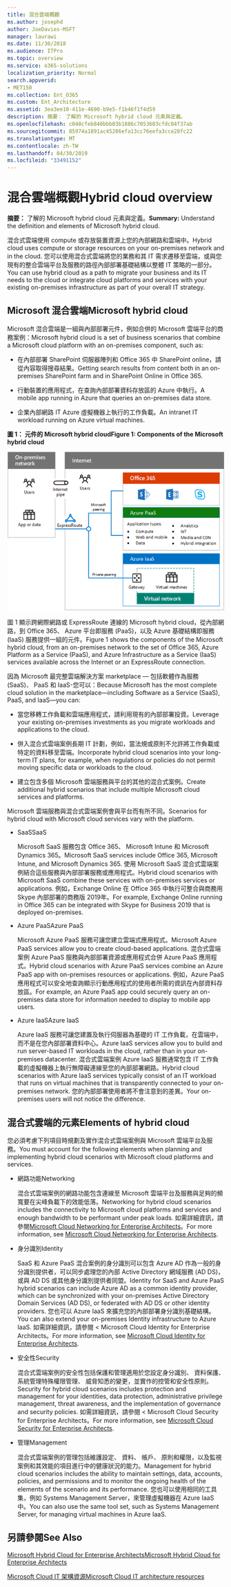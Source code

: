 ```yaml
---
title: 混合雲端概觀
ms.author: josephd
author: JoeDavies-MSFT
manager: laurawi
ms.date: 11/30/2018
ms.audience: ITPro
ms.topic: overview
ms.service: o365-solutions
localization_priority: Normal
search.appverid:
- MET150
ms.collection: Ent_O365
ms.custom: Ent_Architecture
ms.assetid: 3ea3ee10-411e-4690-b9e5-f1b46f1f4d59
description: 摘要： 了解的 Microsoft hybrid cloud 元素與定義。
ms.openlocfilehash: c048cfeb840bbb03b1886c7053603cfdc84f37ab
ms.sourcegitcommit: 85974a1891ac45286efa13cc76eefa3cce28fc22
ms.translationtype: MT
ms.contentlocale: zh-TW
ms.lasthandoff: 04/30/2019
ms.locfileid: "33491152"
---
```

# <a name="hybrid-cloud-overview"></a><span data-ttu-id="504f8-103">混合雲端概觀</span><span class="sxs-lookup"><span data-stu-id="504f8-103">Hybrid cloud overview</span></span>

 <span data-ttu-id="504f8-104">**摘要：** 了解的 Microsoft hybrid cloud 元素與定義。</span><span class="sxs-lookup"><span data-stu-id="504f8-104">**Summary:** Understand the definition and elements of Microsoft hybrid cloud.</span></span>
  
<span data-ttu-id="504f8-105">混合式雲端使用 compute 或存放裝置資源上您的內部網路和雲端中。</span><span class="sxs-lookup"><span data-stu-id="504f8-105">Hybrid cloud uses compute or storage resources on your on-premises network and in the cloud.</span></span> <span data-ttu-id="504f8-106">您可以使用混合式雲端將您的業務和其 IT 需求遷移至雲端，或與您現有的整合雲端平台及服務的路徑內部部署基礎結構以整體 IT 策略的一部分。</span><span class="sxs-lookup"><span data-stu-id="504f8-106">You can use hybrid cloud as a path to migrate your business and its IT needs to the cloud or integrate cloud platforms and services with your existing on-premises infrastructure as part of your overall IT strategy.</span></span>
  
## <a name="microsoft-hybrid-cloud"></a><span data-ttu-id="504f8-107">Microsoft 混合雲端</span><span class="sxs-lookup"><span data-stu-id="504f8-107">Microsoft hybrid cloud</span></span>

<span data-ttu-id="504f8-108">Microsoft 混合雲端是一組與內部部署元件，例如合併的 Microsoft 雲端平台的商務案例：</span><span class="sxs-lookup"><span data-stu-id="504f8-108">Microsoft hybrid cloud is a set of business scenarios that combine a Microsoft cloud platform with an on-premises component, such as:</span></span> 
  
- <span data-ttu-id="504f8-109">在內部部署 SharePoint 伺服器陣列和 Office 365 中 SharePoint online，請從內容取得搜尋結果。</span><span class="sxs-lookup"><span data-stu-id="504f8-109">Getting search results from content both in an on-premises SharePoint farm and in SharePoint Online in Office 365.</span></span>
    
- <span data-ttu-id="504f8-110">行動裝置的應用程式，在查詢內部部署資料存放區的 Azure 中執行。</span><span class="sxs-lookup"><span data-stu-id="504f8-110">A mobile app running in Azure that queries an on-premises data store.</span></span>
    
- <span data-ttu-id="504f8-111">企業內部網路 IT Azure 虛擬機器上執行的工作負載。</span><span class="sxs-lookup"><span data-stu-id="504f8-111">An intranet IT workload running on Azure virtual machines.</span></span>
    
<span data-ttu-id="504f8-112">**圖 1： 元件的 Microsoft hybrid cloud**</span><span class="sxs-lookup"><span data-stu-id="504f8-112">**Figure 1: Components of the Microsoft hybrid cloud**</span></span>

![Microsoft 混合式雲端的元件](media/Hybrid-Poster/MS-Hybrid-Cloud.png)
  
<span data-ttu-id="504f8-114">圖 1 顯示跨網際網路或 ExpressRoute 連線的 Microsoft hybrid cloud，從內部網路，到 Office 365、 Azure 平台即服務 (PaaS)，以及 Azure 基礎結構即服務 (IaaS) 服務提供一組的元件。</span><span class="sxs-lookup"><span data-stu-id="504f8-114">Figure 1 shows the components of the Microsoft hybrid cloud, from an on-premises network to the set of Office 365, Azure Platform as a Service (PaaS), and Azure Infrastructure as a Service (IaaS) services available across the Internet or an ExpressRoute connection.</span></span>
  
<span data-ttu-id="504f8-115">因為 Microsoft 最完整雲端解決方案 marketplace — 包括軟體作為服務 (SaaS)、 PaaS 和 IaaS-您可以：</span><span class="sxs-lookup"><span data-stu-id="504f8-115">Because Microsoft has the most complete cloud solution in the marketplace—including Software as a Service (SaaS), PaaS, and IaaS—you can:</span></span>
  
- <span data-ttu-id="504f8-116">當您移轉工作負載和雲端應用程式，請利用現有的內部部署投資。</span><span class="sxs-lookup"><span data-stu-id="504f8-116">Leverage your existing on-premises investments as you migrate workloads and applications to the cloud.</span></span>
    
- <span data-ttu-id="504f8-117">併入混合式雲端案例長期 IT 計劃，例如，當法規或原則不允許將工作負載或特定的資料移至雲端。</span><span class="sxs-lookup"><span data-stu-id="504f8-117">Incorporate hybrid cloud scenarios into your long-term IT plans, for example, when regulations or policies do not permit moving specific data or workloads to the cloud.</span></span>
    
- <span data-ttu-id="504f8-118">建立包含多個 Microsoft 雲端服務與平台的其他的混合式案例。</span><span class="sxs-lookup"><span data-stu-id="504f8-118">Create additional hybrid scenarios that include multiple Microsoft cloud services and platforms.</span></span>
    
<span data-ttu-id="504f8-119">Microsoft 雲端服務與混合式雲端案例會與平台而有所不同。</span><span class="sxs-lookup"><span data-stu-id="504f8-119">Scenarios for hybrid cloud with Microsoft cloud services vary with the platform.</span></span>
  
- <span data-ttu-id="504f8-120">SaaS</span><span class="sxs-lookup"><span data-stu-id="504f8-120">SaaS</span></span>
    
    <span data-ttu-id="504f8-121">Microsoft SaaS 服務包含 Office 365、 Microsoft Intune 和 Microsoft Dynamics 365。</span><span class="sxs-lookup"><span data-stu-id="504f8-121">Microsoft SaaS services include Office 365, Microsoft Intune, and Microsoft Dynamics 365.</span></span> <span data-ttu-id="504f8-122">使用 Microsoft SaaS 混合式雲端案例結合這些服務與內部部署服務或應用程式。</span><span class="sxs-lookup"><span data-stu-id="504f8-122">Hybrid cloud scenarios with Microsoft SaaS combine these services with on-premises services or applications.</span></span> <span data-ttu-id="504f8-123">例如，Exchange Online 在 Office 365 中執行可整合與商務用 Skype 內部部署的商務版 2019年。</span><span class="sxs-lookup"><span data-stu-id="504f8-123">For example, Exchange Online running in Office 365 can be integrated with Skype for Business 2019 that is deployed on-premises.</span></span>
    
- <span data-ttu-id="504f8-124">Azure PaaS</span><span class="sxs-lookup"><span data-stu-id="504f8-124">Azure PaaS</span></span>
    
    <span data-ttu-id="504f8-125">Microsoft Azure PaaS 服務可讓您建立雲端式應用程式。</span><span class="sxs-lookup"><span data-stu-id="504f8-125">Microsoft Azure PaaS services allow you to create cloud-based applications.</span></span> <span data-ttu-id="504f8-126">混合式雲端案例 Azure PaaS 服務與內部部署資源或應用程式合併 Azure PaaS 應用程式。</span><span class="sxs-lookup"><span data-stu-id="504f8-126">Hybrid cloud scenarios with Azure PaaS services combine an Azure PaaS app with on-premises resources or applications.</span></span> <span data-ttu-id="504f8-127">例如，Azure PaaS 應用程式可以安全地查詢顯示行動應用程式的使用者所需的資訊在內部資料存放區。</span><span class="sxs-lookup"><span data-stu-id="504f8-127">For example, an Azure PaaS app could securely query an on-premises data store for information needed to display to mobile app users.</span></span>
    
- <span data-ttu-id="504f8-128">Azure IaaS</span><span class="sxs-lookup"><span data-stu-id="504f8-128">Azure IaaS</span></span>
    
    <span data-ttu-id="504f8-129">Azure IaaS 服務可讓您建置及執行伺服器為基礎的 IT 工作負載，在雲端中，而不是在您內部部署資料中心。</span><span class="sxs-lookup"><span data-stu-id="504f8-129">Azure IaaS services allow you to build and run server-based IT workloads in the cloud, rather than in your on-premises datacenter.</span></span> <span data-ttu-id="504f8-130">混合式雲端案例 Azure IaaS 服務通常包含 IT 工作負載的虛擬機器上執行無障礙連線至您的內部部署網路。</span><span class="sxs-lookup"><span data-stu-id="504f8-130">Hybrid cloud scenarios with Azure IaaS services typically consist of an IT workload that runs on virtual machines that is transparently connected to your on-premises network.</span></span> <span data-ttu-id="504f8-131">您的內部部署使用者將不會注意到的差異。</span><span class="sxs-lookup"><span data-stu-id="504f8-131">Your on-premises users will not notice the difference.</span></span>
    
## <a name="elements-of-hybrid-cloud"></a><span data-ttu-id="504f8-132">混合式雲端的元素</span><span class="sxs-lookup"><span data-stu-id="504f8-132">Elements of hybrid cloud</span></span>

<span data-ttu-id="504f8-133">您必須考慮下列項目時規劃及實作混合式雲端案例與 Microsoft 雲端平台及服務。</span><span class="sxs-lookup"><span data-stu-id="504f8-133">You must account for the following elements when planning and implementing hybrid cloud scenarios with Microsoft cloud platforms and services.</span></span>
  
- <span data-ttu-id="504f8-134">網路功能</span><span class="sxs-lookup"><span data-stu-id="504f8-134">Networking</span></span>
    
    <span data-ttu-id="504f8-135">混合式雲端案例的網路功能包含連線至 Microsoft 雲端平台及服務與足夠的頻寬要在尖峰負載下的效能低落。</span><span class="sxs-lookup"><span data-stu-id="504f8-135">Networking for hybrid cloud scenarios includes the connectivity to Microsoft cloud platforms and services and enough bandwidth to be performant under peak loads.</span></span> <span data-ttu-id="504f8-136">如需詳細資訊，請參閱[Microsoft Cloud Networking for Enterprise Architects](microsoft-cloud-networking-for-enterprise-architects.md)。</span><span class="sxs-lookup"><span data-stu-id="504f8-136">For more information, see [Microsoft Cloud Networking for Enterprise Architects](microsoft-cloud-networking-for-enterprise-architects.md).</span></span>
    
- <span data-ttu-id="504f8-137">身分識別</span><span class="sxs-lookup"><span data-stu-id="504f8-137">Identity</span></span>
    
    <span data-ttu-id="504f8-138">SaaS 和 Azure PaaS 混合案例的身分識別可以包含 Azure AD 作為一般的身分識別提供者，可以同步處理您的內部 Active Directory 網域服務 (AD DS)，或與 AD DS 或其他身分識別提供者同盟。</span><span class="sxs-lookup"><span data-stu-id="504f8-138">Identity for SaaS and Azure PaaS hybrid scenarios can include Azure AD as a common identity provider, which can be synchronized with your on-premises Active Directory Domain Services (AD DS), or federated with AD DS or other identity providers.</span></span> <span data-ttu-id="504f8-139">您也可以 Azure IaaS 來擴充您的內部部署身分識別基礎結構。</span><span class="sxs-lookup"><span data-stu-id="504f8-139">You can also extend your on-premises Identity infrastructure to Azure IaaS.</span></span> <span data-ttu-id="504f8-140">如需詳細資訊，請參閱 < <b0>Microsoft Cloud Identity for Enterprise Architects</b0>。</span><span class="sxs-lookup"><span data-stu-id="504f8-140">For more information, see [Microsoft Cloud Identity for Enterprise Architects](microsoft-cloud-it-architecture-resources.md#identity).</span></span>
    
- <span data-ttu-id="504f8-141">安全性</span><span class="sxs-lookup"><span data-stu-id="504f8-141">Security</span></span>
    
    <span data-ttu-id="504f8-142">混合式雲端案例的安全性包括保護和管理適用於您設定身分識別、 資料保護、 系統管理特殊權限管理、 威脅知悉的變更，並實作的控管和安全性原則。</span><span class="sxs-lookup"><span data-stu-id="504f8-142">Security for hybrid cloud scenarios includes protection and management for your identities, data protection, administrative privilege management, threat awareness, and the implementation of governance and security policies.</span></span> <span data-ttu-id="504f8-143">如需詳細資訊，請參閱 < <b0>Microsoft Cloud Security for Enterprise Architects</b0>。</span><span class="sxs-lookup"><span data-stu-id="504f8-143">For more information, see [Microsoft Cloud Security for Enterprise Architects](microsoft-cloud-it-architecture-resources.md#security).</span></span>
    
- <span data-ttu-id="504f8-144">管理</span><span class="sxs-lookup"><span data-stu-id="504f8-144">Management</span></span>
    
    <span data-ttu-id="504f8-145">混合式雲端案例的管理包括維護設定、 資料、 帳戶、 原則和權限，以及監視案例和其效能的項目進行中的健康狀況的能力。</span><span class="sxs-lookup"><span data-stu-id="504f8-145">Management for hybrid cloud scenarios includes the ability to maintain settings, data, accounts, policies, and permissions and to monitor the ongoing health of the elements of the scenario and its performance.</span></span> <span data-ttu-id="504f8-146">您也可以使用相同的工具集，例如 Systems Management Server，來管理虛擬機器在 Azure IaaS 中。</span><span class="sxs-lookup"><span data-stu-id="504f8-146">You can also use the same tool set, such as Systems Management Server, for managing virtual machines in Azure IaaS.</span></span>
    
## <a name="see-also"></a><span data-ttu-id="504f8-147">另請參閱</span><span class="sxs-lookup"><span data-stu-id="504f8-147">See Also</span></span>

[<span data-ttu-id="504f8-148">Microsoft Hybrid Cloud for Enterprise Architects</span><span class="sxs-lookup"><span data-stu-id="504f8-148">Microsoft Hybrid Cloud for Enterprise Architects</span></span>](microsoft-hybrid-cloud-for-enterprise-architects.md)
  
[<span data-ttu-id="504f8-149">Microsoft Cloud IT 架構資源</span><span class="sxs-lookup"><span data-stu-id="504f8-149">Microsoft Cloud IT architecture resources</span></span>](microsoft-cloud-it-architecture-resources.md)

